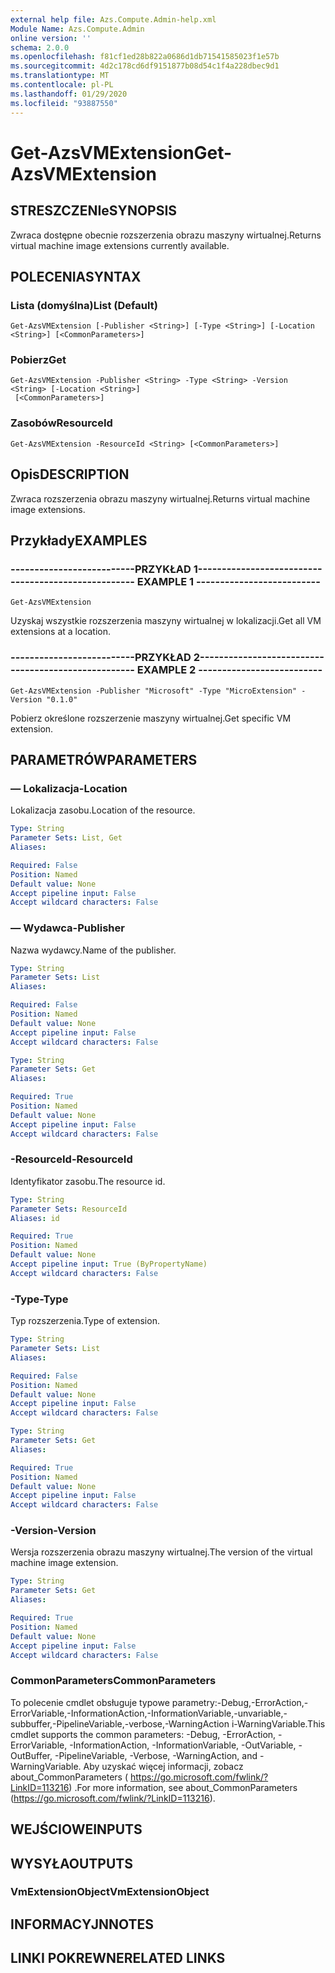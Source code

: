 ```yaml
---
external help file: Azs.Compute.Admin-help.xml
Module Name: Azs.Compute.Admin
online version: ''
schema: 2.0.0
ms.openlocfilehash: f81cf1ed28b822a0686d1db71541585023f1e57b
ms.sourcegitcommit: 4d2c178cd6df9151877b08d54c1f4a228dbec9d1
ms.translationtype: MT
ms.contentlocale: pl-PL
ms.lasthandoff: 01/29/2020
ms.locfileid: "93887550"
---
```

# <span data-ttu-id="6fd25-101">Get-AzsVMExtension</span><span class="sxs-lookup"><span data-stu-id="6fd25-101">Get-AzsVMExtension</span></span>

## <span data-ttu-id="6fd25-102">STRESZCZENIe</span><span class="sxs-lookup"><span data-stu-id="6fd25-102">SYNOPSIS</span></span>
<span data-ttu-id="6fd25-103">Zwraca dostępne obecnie rozszerzenia obrazu maszyny wirtualnej.</span><span class="sxs-lookup"><span data-stu-id="6fd25-103">Returns virtual machine image extensions currently available.</span></span>

## <span data-ttu-id="6fd25-104">POLECENIA</span><span class="sxs-lookup"><span data-stu-id="6fd25-104">SYNTAX</span></span>

### <span data-ttu-id="6fd25-105">Lista (domyślna)</span><span class="sxs-lookup"><span data-stu-id="6fd25-105">List (Default)</span></span>
```
Get-AzsVMExtension [-Publisher <String>] [-Type <String>] [-Location <String>] [<CommonParameters>]
```

### <span data-ttu-id="6fd25-106">Pobierz</span><span class="sxs-lookup"><span data-stu-id="6fd25-106">Get</span></span>
```
Get-AzsVMExtension -Publisher <String> -Type <String> -Version <String> [-Location <String>]
 [<CommonParameters>]
```

### <span data-ttu-id="6fd25-107">Zasobów</span><span class="sxs-lookup"><span data-stu-id="6fd25-107">ResourceId</span></span>
```
Get-AzsVMExtension -ResourceId <String> [<CommonParameters>]
```

## <span data-ttu-id="6fd25-108">Opis</span><span class="sxs-lookup"><span data-stu-id="6fd25-108">DESCRIPTION</span></span>
<span data-ttu-id="6fd25-109">Zwraca rozszerzenia obrazu maszyny wirtualnej.</span><span class="sxs-lookup"><span data-stu-id="6fd25-109">Returns virtual machine image extensions.</span></span>

## <span data-ttu-id="6fd25-110">Przykłady</span><span class="sxs-lookup"><span data-stu-id="6fd25-110">EXAMPLES</span></span>

### <span data-ttu-id="6fd25-111">--------------------------PRZYKŁAD 1--------------------------</span><span class="sxs-lookup"><span data-stu-id="6fd25-111">-------------------------- EXAMPLE 1 --------------------------</span></span>
```
Get-AzsVMExtension
```

<span data-ttu-id="6fd25-112">Uzyskaj wszystkie rozszerzenia maszyny wirtualnej w lokalizacji.</span><span class="sxs-lookup"><span data-stu-id="6fd25-112">Get all VM extensions at a location.</span></span>

### <span data-ttu-id="6fd25-113">--------------------------PRZYKŁAD 2--------------------------</span><span class="sxs-lookup"><span data-stu-id="6fd25-113">-------------------------- EXAMPLE 2 --------------------------</span></span>
```
Get-AzsVMExtension -Publisher "Microsoft" -Type "MicroExtension" -Version "0.1.0"
```

<span data-ttu-id="6fd25-114">Pobierz określone rozszerzenie maszyny wirtualnej.</span><span class="sxs-lookup"><span data-stu-id="6fd25-114">Get specific VM extension.</span></span>

## <span data-ttu-id="6fd25-115">PARAMETRÓW</span><span class="sxs-lookup"><span data-stu-id="6fd25-115">PARAMETERS</span></span>

### <span data-ttu-id="6fd25-116">— Lokalizacja</span><span class="sxs-lookup"><span data-stu-id="6fd25-116">-Location</span></span>
<span data-ttu-id="6fd25-117">Lokalizacja zasobu.</span><span class="sxs-lookup"><span data-stu-id="6fd25-117">Location of the resource.</span></span>

```yaml
Type: String
Parameter Sets: List, Get
Aliases: 

Required: False
Position: Named
Default value: None
Accept pipeline input: False
Accept wildcard characters: False
```

### <span data-ttu-id="6fd25-118">— Wydawca</span><span class="sxs-lookup"><span data-stu-id="6fd25-118">-Publisher</span></span>
<span data-ttu-id="6fd25-119">Nazwa wydawcy.</span><span class="sxs-lookup"><span data-stu-id="6fd25-119">Name of the publisher.</span></span>

```yaml
Type: String
Parameter Sets: List
Aliases: 

Required: False
Position: Named
Default value: None
Accept pipeline input: False
Accept wildcard characters: False
```

```yaml
Type: String
Parameter Sets: Get
Aliases: 

Required: True
Position: Named
Default value: None
Accept pipeline input: False
Accept wildcard characters: False
```

### <span data-ttu-id="6fd25-120">-ResourceId</span><span class="sxs-lookup"><span data-stu-id="6fd25-120">-ResourceId</span></span>
<span data-ttu-id="6fd25-121">Identyfikator zasobu.</span><span class="sxs-lookup"><span data-stu-id="6fd25-121">The resource id.</span></span>

```yaml
Type: String
Parameter Sets: ResourceId
Aliases: id

Required: True
Position: Named
Default value: None
Accept pipeline input: True (ByPropertyName)
Accept wildcard characters: False
```

### <span data-ttu-id="6fd25-122">-Type</span><span class="sxs-lookup"><span data-stu-id="6fd25-122">-Type</span></span>
<span data-ttu-id="6fd25-123">Typ rozszerzenia.</span><span class="sxs-lookup"><span data-stu-id="6fd25-123">Type of extension.</span></span>

```yaml
Type: String
Parameter Sets: List
Aliases: 

Required: False
Position: Named
Default value: None
Accept pipeline input: False
Accept wildcard characters: False
```

```yaml
Type: String
Parameter Sets: Get
Aliases: 

Required: True
Position: Named
Default value: None
Accept pipeline input: False
Accept wildcard characters: False
```

### <span data-ttu-id="6fd25-124">-Version</span><span class="sxs-lookup"><span data-stu-id="6fd25-124">-Version</span></span>
<span data-ttu-id="6fd25-125">Wersja rozszerzenia obrazu maszyny wirtualnej.</span><span class="sxs-lookup"><span data-stu-id="6fd25-125">The version of the virtual machine image extension.</span></span>

```yaml
Type: String
Parameter Sets: Get
Aliases: 

Required: True
Position: Named
Default value: None
Accept pipeline input: False
Accept wildcard characters: False
```

### <span data-ttu-id="6fd25-126">CommonParameters</span><span class="sxs-lookup"><span data-stu-id="6fd25-126">CommonParameters</span></span>
<span data-ttu-id="6fd25-127">To polecenie cmdlet obsługuje typowe parametry:-Debug,-ErrorAction,-ErrorVariable,-InformationAction,-InformationVariable,-unvariable,-subbuffer,-PipelineVariable,-verbose,-WarningAction i-WarningVariable.</span><span class="sxs-lookup"><span data-stu-id="6fd25-127">This cmdlet supports the common parameters: -Debug, -ErrorAction, -ErrorVariable, -InformationAction, -InformationVariable, -OutVariable, -OutBuffer, -PipelineVariable, -Verbose, -WarningAction, and -WarningVariable.</span></span> <span data-ttu-id="6fd25-128">Aby uzyskać więcej informacji, zobacz about_CommonParameters ( https://go.microsoft.com/fwlink/?LinkID=113216) .</span><span class="sxs-lookup"><span data-stu-id="6fd25-128">For more information, see about_CommonParameters (https://go.microsoft.com/fwlink/?LinkID=113216).</span></span>

## <span data-ttu-id="6fd25-129">WEJŚCIOWE</span><span class="sxs-lookup"><span data-stu-id="6fd25-129">INPUTS</span></span>

## <span data-ttu-id="6fd25-130">WYSYŁA</span><span class="sxs-lookup"><span data-stu-id="6fd25-130">OUTPUTS</span></span>

### <span data-ttu-id="6fd25-131">VmExtensionObject</span><span class="sxs-lookup"><span data-stu-id="6fd25-131">VmExtensionObject</span></span>

## <span data-ttu-id="6fd25-132">INFORMACYJN</span><span class="sxs-lookup"><span data-stu-id="6fd25-132">NOTES</span></span>

## <span data-ttu-id="6fd25-133">LINKI POKREWNE</span><span class="sxs-lookup"><span data-stu-id="6fd25-133">RELATED LINKS</span></span>

